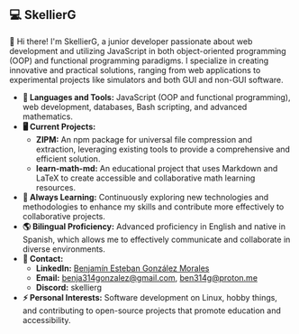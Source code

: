 ## 💻 SkellierG

👋 Hi there! I'm SkellierG, a junior developer passionate about web development and utilizing JavaScript in both object-oriented programming (OOP) and functional programming paradigms. I specialize in creating innovative and practical solutions, ranging from web applications to experimental projects like simulators and both GUI and non-GUI software.

- **🔧 Languages and Tools:** JavaScript (OOP and functional programming), web development, databases, Bash scripting, and advanced mathematics.
- **🖥️ Current Projects:**
  - **ZIPM:** An npm package for universal file compression and extraction, leveraging existing tools to provide a comprehensive and efficient solution.
  - **learn-math-md:** An educational project that uses Markdown and LaTeX to create accessible and collaborative math learning resources.
- **🌱 Always Learning:** Continuously exploring new technologies and methodologies to enhance my skills and contribute more effectively to collaborative projects.
- **🌎 Bilingual Proficiency:** Advanced proficiency in English and native in Spanish, which allows me to effectively communicate and collaborate in diverse environments.
- **📝 Contact:**
  - **LinkedIn:** [Benjamín Esteban González Morales](https://www.linkedin.com/in/benjamín-esteban-gonzález-morales-a25835314)
  - **Email:** benja314gonzalez@gmail.com, ben314g@proton.me
  - **Discord:** skellierg
- **⚡ Personal Interests:** Software development on Linux, hobby things, and contributing to open-source projects that promote education and accessibility.